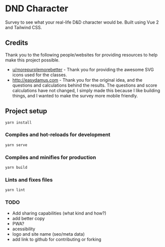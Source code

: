# DND Character
Survey to see what your real-life D&D character would be. Built using Vue 2 and Tailwind CSS.

## Credits
Thank you to the following people/websites for providing resources to help make this project 
possible.

* [u/morepurplemorebetter](https://www.reddit.com/user/morepurplemorebetter/) - Thank you for 
   providing the awesome SVG icons used for the classes.
* http://easydamus.com - Thank you for the original idea, and the questions and calculations behind
  the results. The questions and score calculations have not changed, I simply made this because I 
  like building things, and I wanted to make the survey more mobile friendly.

## Project setup
```
yarn install
```

### Compiles and hot-reloads for development
```
yarn serve
```

### Compiles and minifies for production
```
yarn build
```

### Lints and fixes files
```
yarn lint
```

### TODO
* Add sharing capabilities (what kind and how?)
* add better copy
* PWA?
* acessibility
* logo and site name (seo/meta data)
* add link to github for contributing or forking